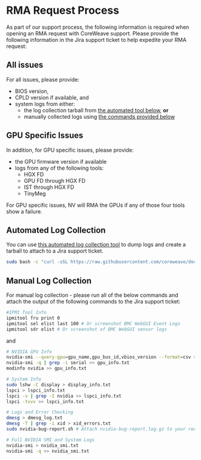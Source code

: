 # RMA Request Process

As part of our support process, the following information is required when opening an RMA request with CoreWeave support. Please provide the following information in the Jira support ticket to help expedite your RMA request:

## All issues

For all issues, please provide:

- BIOS version,
- CPLD version if available, and
- system logs from either:
  - the log collection tarball from [the automated tool below](#automated-log-collection), **or**
  - manually collected logs using [the commands provided below](#manual-log-collection)

## GPU Specific Issues

In addition, for GPU specific issues, please provide:

- the GPU firmware version if available
- logs from any of the following tools:
  - HGX FD
  - GPU FD through HGX FD
  - IST through HGX FD
  - TinyMeg

For GPU specific issues, NV will RMA the GPUs if any of those four tools show a failure.

## Automated Log Collection

You can use [this automated log collection tool](https://raw.githubusercontent.com/coreweave/doc-examples/main/support-info/log_collection.sh) to dump logs and create a tarball to attach to a Jira support ticket.

```bash
sudo bash -c "curl -sSL https://raw.githubusercontent.com/coreweave/doc-examples/main/support-info/log_collection.sh -o log_collection.sh && bash log_collection.sh"
```

## Manual Log Collection

For manual log collection - please run all of the below commands and attach the output of the following commands to the Jira support ticket:

```bash
#IPMI Tool Info
ipmitool fru print 0
ipmitool sel elist last 100 # Or screenshot BMC WebGUI Event Logs
ipmitool sdr elist # Or screenshot of BMC WebGUI sensor logs
```
and

```bash
# NVIDIA GPU Info
nvidia-smi --query-gpu=gpu_name,gpu_bus_id,vbios_version --format=csv > gpu_info.txt
nvidia-smi -q | grep -i serial >> gpu_info.txt
modinfo nvidia >> gpu_info.txt

# System Info
sudo lshw -C display > display_info.txt
lspci > lspci_info.txt
lspci -v | grep -I nvidia >> lspci_info.txt
lspci -tvvv >> lspci_info.txt

# Logs and Error Checking
dmesg > dmesg_log.txt
dmesg -T | grep -i xid > xid_errors.txt
sudo nvidia-bug-report.sh # Attach nvidia-bug-report.log.gz to your request

# Full NVIDIA SMI and System Logs
nvidia-smi > nvidia_smi.txt
nvidia-smi -q >> nvidia_smi.txt
```
